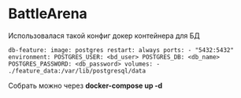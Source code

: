 # BattleArena
Использовалася такой конфиг докер контейнера для БД

`db-feature:
  image: postgres
  restart: always
  ports:
    - "5432:5432"
  environment:
    POSTGRES_USER: <bd_user>
    POSTGRES_DB: <db_name>
    POSTGRES_PASSWORD: <db_password>
  volumes:
    - ./feature_data:/var/lib/postgresql/data`  

Собрать можно через **docker-compose up -d** 
